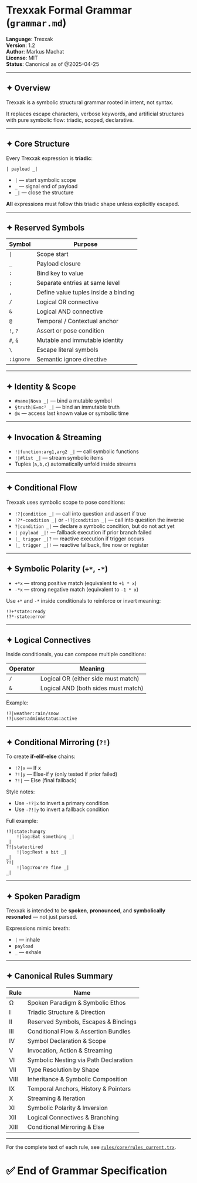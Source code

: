 
# Trexxak Formal Grammar (`grammar.md`)

**Language**: Trexxak  
**Version**: 1.2  
**Author**: Markus Machat  
**License**: MIT  
**Status**: Canonical as of @2025-04-25

---

## ✦ Overview

Trexxak is a symbolic structural grammar rooted in intent, not syntax.

It replaces escape characters, verbose keywords, and artificial structures with pure symbolic flow: triadic, scoped, declarative.

---

## ✦ Core Structure

Every Trexxak expression is **triadic**:

```
| payload _|
```

- `|` — start symbolic scope
- `_` — signal end of payload
- `_|` — close the structure

**All** expressions must follow this triadic shape unless explicitly escaped.

---

## ✦ Reserved Symbols

| Symbol | Purpose |
|--------|---------|
| `\|` | Scope start |
| `_` | Payload closure |
| `:` | Bind key to value |
| `;` | Separate entries at same level |
| `,` | Define value tuples inside a binding |
| `/` | Logical OR connective |
| `&` | Logical AND connective |
| `@` | Temporal / Contextual anchor |
| `!`, `?` | Assert or pose condition |
| `#`, `§` | Mutable and immutable identity |
| `\` | Escape literal symbols |
| `:ignore` | Semantic ignore directive |

---

## ✦ Identity & Scope

- `#name|Nova _|` — bind a mutable symbol
- `§truth|E=mc² _|` — bind an immutable truth
- `@x` — access last known value or symbolic time

---

## ✦ Invocation & Streaming

- `!|function:arg1,arg2 _|` — call symbolic functions
- `!|#list _|` — stream symbolic items
- Tuples (`a,b,c`) automatically unfold inside streams

---

## ✦ Conditional Flow

Trexxak uses symbolic scope to pose conditions:

- `!?|condition _|` — call into question and assert if true
- `!?*-condition _|` or `-!?|condition _|` — call into question the inverse
- `?|condition _|` — declare a symbolic condition, but do not act yet
- `| payload _|!` — fallback execution if prior branch failed
- `|_ trigger _|?` — reactive execution if trigger occurs
- `|_ trigger _|!` — reactive fallback, fire now or register

---

## ✦ Symbolic Polarity (`+*`, `-*`)

- `+*x` — strong positive match (equivalent to `+1 * x`)
- `-*x` — strong negative match (equivalent to `-1 * x`)

Use `+*` and `-*` inside conditionals to reinforce or invert meaning:

```trexxak
!?+*state:ready
!?*-state:error
```

---

## ✦ Logical Connectives

Inside conditionals, you can compose multiple conditions:

| Operator | Meaning |
|----------|---------|
| `/` | Logical OR (either side must match) |
| `&` | Logical AND (both sides must match) |

Example:

```trexxak
!?|weather:rain/snow
!?|user:admin&status:active
```

---

## ✦ Conditional Mirroring (`?!`)

To create **if-elif-else** chains:

- `!?|x` — If x
- `?!|y` — Else-if y (only tested if prior failed)
- `?!|` — Else (final fallback)

Style notes:
- Use `-!?|x` to invert a primary condition
- Use `-?!|y` to invert a fallback condition

Full example:

```trexxak
!?|state:hungry
    !|log:Eat something _|
_|
?!|state:tired
    !|log:Rest a bit _|
_|
?!|
    !|log:You're fine _|
_|
```

---

## ✦ Spoken Paradigm

Trexxak is intended to be **spoken**, **pronounced**, and **symbolically resonated** — not just parsed.

Expressions mimic breath:

- `|` — inhale
- `payload`
- `_` — exhale

---

## ✦ Canonical Rules Summary

| Rule | Name |
|------|-----|
| Ω | Spoken Paradigm & Symbolic Ethos |
| I | Triadic Structure & Direction |
| II | Reserved Symbols, Escapes & Bindings |
| III | Conditional Flow & Assertion Bundles |
| IV | Symbol Declaration & Scope |
| V | Invocation, Action & Streaming |
| VI | Symbolic Nesting via Path Declaration |
| VII | Type Resolution by Shape |
| VIII | Inheritance & Symbolic Composition |
| IX | Temporal Anchors, History & Pointers |
| X | Streaming & Iteration |
| XI | Symbolic Polarity & Inversion |
| XII | Logical Connectives & Branching |
| XIII | Conditional Mirroring & Else |

---

For the complete text of each rule, see [`rules/core/rules_current.trx`](../rules/core/rules_current.trx).

# ✅ End of Grammar Specification
